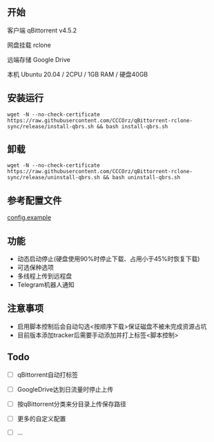## 开始
客户端 qBittorrent v4.5.2


网盘挂载 rclone


远端存储 Google Drive


本机 Ubuntu 20.04 / 2CPU / 1GB RAM / 硬盘40GB


## 安装运行
```
wget -N --no-check-certificate https://raw.githubusercontent.com/CCCOrz/qBittorrent-rclone-sync/release/install-qbrs.sh && bash install-qbrs.sh
```

## 卸载
```
wget -N --no-check-certificate https://raw.githubusercontent.com/CCCOrz/qBittorrent-rclone-sync/release/uninstall-qbrs.sh && bash uninstall-qbrs.sh
```

## 参考配置文件
[config.example](https://github.com/CCCOrz/qBittorrent-rclone-sync/blob/release/go/config.example)

## 功能
- 动态启动停止(硬盘使用90%时停止下载、占用小于45%时恢复下载)
- 可选保种选项
- 多线程上传到远程盘
- Telegram机器人通知

## 注意事项
- 启用脚本控制后会自动勾选<按顺序下载>保证磁盘不被未完成资源占坑
- 目前版本添加tracker后需要手动添加并打上标签<脚本控制>

## Todo
- [ ] qBittorrent自动打标签
- [ ] GoogleDrive达到日流量时停止上传
- [ ] 按qBittorrent分类来分目录上传保存路径
- [ ] 更多的自定义配置
- [ ] ...

